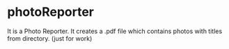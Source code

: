 # photoReporter
It is a Photo Reporter. It creates a .pdf file which contains photos with titles from directory. (just for work)
